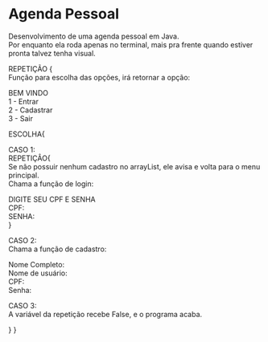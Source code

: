 # Agenda Pessoal
 Desenvolvimento de uma agenda pessoal em Java.     
 Por enquanto ela roda apenas no terminal, mais pra frente quando estiver pronta talvez tenha visual.

REPETIÇÃO {   
 Função para escolha das opções, irá retornar a opção:
 
 BEM VINDO   
 1 - Entrar  
 2 - Cadastrar   
 3 - Sair
 
 ESCOLHA{
  
  CASO 1:      
   REPETIÇÂO{   
   Se não possuir nenhum cadastro no arrayList, ele avisa e volta para o menu principal.      
   Chama a função de login:
    
   DIGITE SEU CPF E SENHA    
   CPF:       
   SENHA:     
  }
 
 CASO 2:  
  Chama a função de cadastro:
  
  Nome Completo:     
  Nome de usuário:     
  CPF:     
  Senha:     
      
 CASO 3:  
  A variável da repetição recebe False, e o programa acaba.

}
}
